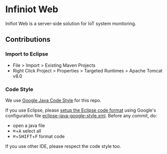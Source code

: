 # Infiniot Web

Inifiot Web is a server-side solution for IoT system monitoring.

## Contributions

### Import to Eclipse

* File > Import > Existing Maven Projects
* Right Click Project > Properties > Targeted Runtimes > Apache Tomcat v8.0

### Code Style

We use [Google Java Code Style][style-java] for this repo.

If you use Eclipse, please [setup the Eclipse code format][so-format] using
Google's configuration file [eclipse-java-google-style.xml][style-eclipse].
Before any commit, do:

- open a java file
- <kbd>⌘</kbd>+<kbd>A</kbd> select all
- <kbd>⌘</kbd>+<kbd>SHIFT</kbd>+<kbd>F</kbd> format code

If you use other IDE, please respect the code style too.

[so-format]: http://stackoverflow.com/questions/1601793/how-do-i-modify-eclipse-code-formatting
[style-java]: https://google.github.io/styleguide/javaguide.html
[style-eclipse]: https://github.com/google/styleguide/blob/gh-pages/eclipse-java-google-style.xml

